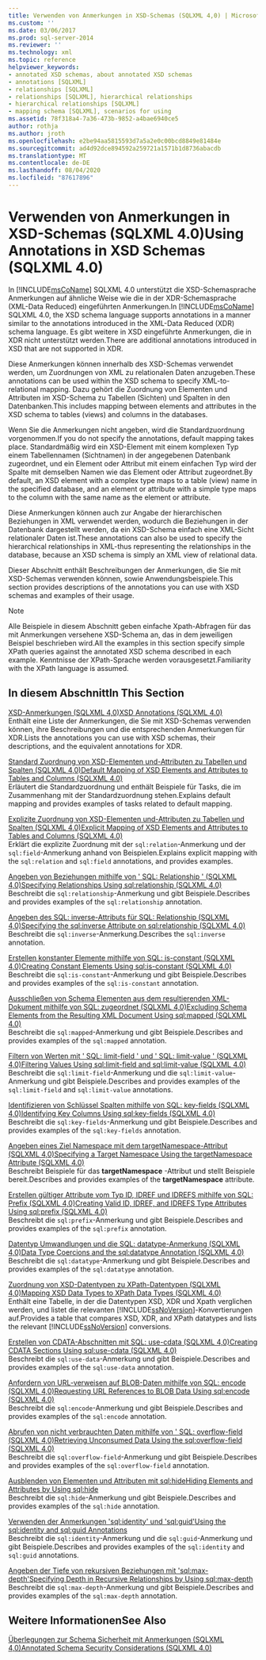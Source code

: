 ```yaml
---
title: Verwenden von Anmerkungen in XSD-Schemas (SQLXML 4,0) | Microsoft-Dokumentation
ms.custom: ''
ms.date: 03/06/2017
ms.prod: sql-server-2014
ms.reviewer: ''
ms.technology: xml
ms.topic: reference
helpviewer_keywords:
- annotated XSD schemas, about annotated XSD schemas
- annotations [SQLXML]
- relationships [SQLXML]
- relationships [SQLXML], hierarchical relationships
- hierarchical relationships [SQLXML]
- mapping schema [SQLXML], scenarios for using
ms.assetid: 78f318a4-7a36-473b-9852-a4bae6940ce5
author: rothja
ms.author: jroth
ms.openlocfilehash: e2be94aa5815593d7a5a2e0c00bcd8849e81484e
ms.sourcegitcommit: ad4d92dce894592a259721a1571b1d8736abacdb
ms.translationtype: MT
ms.contentlocale: de-DE
ms.lasthandoff: 08/04/2020
ms.locfileid: "87617896"
---
```

# <a name="using-annotations-in-xsd-schemas-sqlxml-40"></a><span data-ttu-id="e8ef2-102">Verwenden von Anmerkungen in XSD-Schemas (SQLXML 4.0)</span><span class="sxs-lookup"><span data-stu-id="e8ef2-102">Using Annotations in XSD Schemas (SQLXML 4.0)</span></span>
  <span data-ttu-id="e8ef2-103">In [!INCLUDE[msCoName](../../includes/msconame-md.md)] SQLXML 4.0 unterstützt die XSD-Schemasprache Anmerkungen auf ähnliche Weise wie die in der XDR-Schemasprache (XML-Data Reduced) eingeführten Anmerkungen.</span><span class="sxs-lookup"><span data-stu-id="e8ef2-103">In [!INCLUDE[msCoName](../../includes/msconame-md.md)] SQLXML 4.0, the XSD schema language supports annotations in a manner similar to the annotations introduced in the XML-Data Reduced (XDR) schema language.</span></span> <span data-ttu-id="e8ef2-104">Es gibt weitere in XSD eingeführte Anmerkungen, die in XDR nicht unterstützt werden.</span><span class="sxs-lookup"><span data-stu-id="e8ef2-104">There are additional annotations introduced in XSD that are not supported in XDR.</span></span>  
  
 <span data-ttu-id="e8ef2-105">Diese Anmerkungen können innerhalb des XSD-Schemas verwendet werden, um Zuordnungen von XML zu relationalen Daten anzugeben.</span><span class="sxs-lookup"><span data-stu-id="e8ef2-105">These annotations can be used within the XSD schema to specify XML-to-relational mapping.</span></span> <span data-ttu-id="e8ef2-106">Dazu gehört die Zuordnung von Elementen und Attributen im XSD-Schema zu Tabellen (Sichten) und Spalten in den Datenbanken.</span><span class="sxs-lookup"><span data-stu-id="e8ef2-106">This includes mapping between elements and attributes in the XSD schema to tables (views) and columns in the databases.</span></span>  
  
 <span data-ttu-id="e8ef2-107">Wenn Sie die Anmerkungen nicht angeben, wird die Standardzuordnung vorgenommen.</span><span class="sxs-lookup"><span data-stu-id="e8ef2-107">If you do not specify the annotations, default mapping takes place.</span></span> <span data-ttu-id="e8ef2-108">Standardmäßig wird ein XSD-Element mit einem komplexen Typ einem Tabellennamen (Sichtnamen) in der angegebenen Datenbank zugeordnet, und ein Element oder Attribut mit einem einfachen Typ wird der Spalte mit demselben Namen wie das Element oder Attribut zugeordnet.</span><span class="sxs-lookup"><span data-stu-id="e8ef2-108">By default, an XSD element with a complex type maps to a table (view) name in the specified database, and an element or attribute with a simple type maps to the column with the same name as the element or attribute.</span></span>  
  
 <span data-ttu-id="e8ef2-109">Diese Anmerkungen können auch zur Angabe der hierarchischen Beziehungen in XML verwendet werden, wodurch die Beziehungen in der Datenbank dargestellt werden, da ein XSD-Schema einfach eine XML-Sicht relationaler Daten ist.</span><span class="sxs-lookup"><span data-stu-id="e8ef2-109">These annotations can also be used to specify the hierarchical relationships in XML-thus representing the relationships in the database, because an XSD schema is simply an XML view of relational data.</span></span>  
  
 <span data-ttu-id="e8ef2-110">Dieser Abschnitt enthält Beschreibungen der Anmerkungen, die Sie mit XSD-Schemas verwenden können, sowie Anwendungsbeispiele.</span><span class="sxs-lookup"><span data-stu-id="e8ef2-110">This section provides descriptions of the annotations you can use with XSD schemas and examples of their usage.</span></span>  
  
> [!NOTE]  
>  <span data-ttu-id="e8ef2-111">Alle Beispiele in diesem Abschnitt geben einfache Xpath-Abfragen für das mit Anmerkungen versehene XSD-Schema an, das in dem jeweiligen Beispiel beschrieben wird.</span><span class="sxs-lookup"><span data-stu-id="e8ef2-111">All the examples in this section specify simple XPath queries against the annotated XSD schema described in each example.</span></span> <span data-ttu-id="e8ef2-112">Kenntnisse der XPath-Sprache werden vorausgesetzt.</span><span class="sxs-lookup"><span data-stu-id="e8ef2-112">Familiarity with the XPath language is assumed.</span></span>  
  
## <a name="in-this-section"></a><span data-ttu-id="e8ef2-113">In diesem Abschnitt</span><span class="sxs-lookup"><span data-stu-id="e8ef2-113">In This Section</span></span>  
 [<span data-ttu-id="e8ef2-114">XSD-Anmerkungen &#40;SQLXML 4,0&#41;</span><span class="sxs-lookup"><span data-stu-id="e8ef2-114">XSD Annotations &#40;SQLXML 4.0&#41;</span></span>](xsd-annotations-sqlxml-4-0.md)  
 <span data-ttu-id="e8ef2-115">Enthält eine Liste der Anmerkungen, die Sie mit XSD-Schemas verwenden können, ihre Beschreibungen und die entsprechenden Anmerkungen für XDR.</span><span class="sxs-lookup"><span data-stu-id="e8ef2-115">Lists the annotations you can use with XSD schemas, their descriptions, and the equivalent annotations for XDR.</span></span>  
  
 [<span data-ttu-id="e8ef2-116">Standard Zuordnung von XSD-Elementen und-Attributen zu Tabellen und Spalten &#40;SQLXML 4,0&#41;</span><span class="sxs-lookup"><span data-stu-id="e8ef2-116">Default Mapping of XSD Elements and Attributes to Tables and Columns &#40;SQLXML 4.0&#41;</span></span>](default-mapping-of-xsd-elements-and-attributes-to-tables-and-columns-sqlxml-4-0.md)  
 <span data-ttu-id="e8ef2-117">Erläutert die Standardzuordnung und enthält Beispiele für Tasks, die im Zusammenhang mit der Standardzuordnung stehen.</span><span class="sxs-lookup"><span data-stu-id="e8ef2-117">Explains default mapping and provides examples of tasks related to default mapping.</span></span>  
  
 [<span data-ttu-id="e8ef2-118">Explizite Zuordnung von XSD-Elementen und-Attributen zu Tabellen und Spalten &#40;SQLXML 4,0&#41;</span><span class="sxs-lookup"><span data-stu-id="e8ef2-118">Explicit Mapping of XSD Elements and Attributes to Tables and Columns &#40;SQLXML 4.0&#41;</span></span>](explicit-mapping-xsd-elements-and-attributes-to-tables-and-columns.md)  
 <span data-ttu-id="e8ef2-119">Erklärt die explizite Zuordnung mit der `sql:relation`-Anmerkung und der `sql:field`-Anmerkung anhand von Beispielen.</span><span class="sxs-lookup"><span data-stu-id="e8ef2-119">Explains explicit mapping with the `sql:relation` and `sql:field` annotations, and provides examples.</span></span>  
  
 [<span data-ttu-id="e8ef2-120">Angeben von Beziehungen mithilfe von ' SQL: Relationship ' &#40;SQLXML 4,0&#41;</span><span class="sxs-lookup"><span data-stu-id="e8ef2-120">Specifying Relationships Using sql:relationship &#40;SQLXML 4.0&#41;</span></span>](specifying-relationships-using-sql-relationship-sqlxml-4-0.md)  
 <span data-ttu-id="e8ef2-121">Beschreibt die `sql:relationship`-Anmerkung und gibt Beispiele.</span><span class="sxs-lookup"><span data-stu-id="e8ef2-121">Describes and provides examples of the `sql:relationship` annotation.</span></span>  
  
 [<span data-ttu-id="e8ef2-122">Angeben des SQL: inverse-Attributs für SQL: Relationship &#40;SQLXML 4,0&#41;</span><span class="sxs-lookup"><span data-stu-id="e8ef2-122">Specifying the sql:inverse Attribute on sql:relationship &#40;SQLXML 4.0&#41;</span></span>](specifying-the-sql-inverse-attribute-on-sql-relationship-sqlxml-4-0.md)  
 <span data-ttu-id="e8ef2-123">Beschreibt die `sql:inverse`-Anmerkung.</span><span class="sxs-lookup"><span data-stu-id="e8ef2-123">Describes the `sql:inverse` annotation.</span></span>  
  
 [<span data-ttu-id="e8ef2-124">Erstellen konstanter Elemente mithilfe von SQL: is-constant &#40;SQLXML 4,0&#41;</span><span class="sxs-lookup"><span data-stu-id="e8ef2-124">Creating Constant Elements Using sql:is-constant &#40;SQLXML 4.0&#41;</span></span>](creating-constant-elements-using-sql-is-constant-sqlxml-4-0.md)  
 <span data-ttu-id="e8ef2-125">Beschreibt die `sql:is-constant`-Anmerkung und gibt Beispiele.</span><span class="sxs-lookup"><span data-stu-id="e8ef2-125">Describes and provides examples of the `sql:is-constant` annotation.</span></span>  
  
 [<span data-ttu-id="e8ef2-126">Ausschließen von Schema Elementen aus dem resultierenden XML-Dokument mithilfe von SQL: zugeordnet &#40;SQLXML 4,0&#41;</span><span class="sxs-lookup"><span data-stu-id="e8ef2-126">Excluding Schema Elements from the Resulting XML Document Using sql:mapped &#40;SQLXML 4.0&#41;</span></span>](excluding-schema-elements-from-the-xml-document-using-sql-mapped.md)  
 <span data-ttu-id="e8ef2-127">Beschreibt die `sql:mapped`-Anmerkung und gibt Beispiele.</span><span class="sxs-lookup"><span data-stu-id="e8ef2-127">Describes and provides examples of the `sql:mapped` annotation.</span></span>  
  
 [<span data-ttu-id="e8ef2-128">Filtern von Werten mit ' SQL: limit-field ' und ' SQL: limit-value ' &#40;SQLXML 4,0&#41;</span><span class="sxs-lookup"><span data-stu-id="e8ef2-128">Filtering Values Using sql:limit-field and sql:limit-value &#40;SQLXML 4.0&#41;</span></span>](../sqlxml-annotated-xsd-schemas-xpath-queries/bulk-load-xml/annotation-interpretation-sql-limit-field-and-sql-limit-value.md)  
 <span data-ttu-id="e8ef2-129">Beschreibt die `sql:limit-field`-Anmerkung und die `sql:limit-value`-Anmerkung und gibt Beispiele.</span><span class="sxs-lookup"><span data-stu-id="e8ef2-129">Describes and provides examples of the `sql:limit-field` and `sql:limit-value` annotations.</span></span>  
  
 [<span data-ttu-id="e8ef2-130">Identifizieren von Schlüssel Spalten mithilfe von SQL: key-fields &#40;SQLXML 4,0&#41;</span><span class="sxs-lookup"><span data-stu-id="e8ef2-130">Identifying Key Columns Using sql:key-fields &#40;SQLXML 4.0&#41;</span></span>](identifying-key-columns-using-sql-key-fields-sqlxml-4-0.md)  
 <span data-ttu-id="e8ef2-131">Beschreibt die `sql:key-fields`-Anmerkung und gibt Beispiele.</span><span class="sxs-lookup"><span data-stu-id="e8ef2-131">Describes and provides examples of the `sql:key-fields` annotation.</span></span>  
  
 [<span data-ttu-id="e8ef2-132">Angeben eines Ziel Namespace mit dem targetNamespace-Attribut &#40;SQLXML 4,0&#41;</span><span class="sxs-lookup"><span data-stu-id="e8ef2-132">Specifying a Target Namespace Using the targetNamespace Attribute &#40;SQLXML 4.0&#41;</span></span>](specifying-a-target-namespace-using-the-targetnamespace-attribute-sqlxml-4-0.md)  
 <span data-ttu-id="e8ef2-133">Beschreibt Beispiele für das **targetNamespace** -Attribut und stellt Beispiele bereit.</span><span class="sxs-lookup"><span data-stu-id="e8ef2-133">Describes and provides examples of the **targetNamespace** attribute.</span></span>  
  
 [<span data-ttu-id="e8ef2-134">Erstellen gültiger Attribute vom Typ ID, IDREF und IDREFS mithilfe von SQL: Prefix &#40;SQLXML 4,0&#41;</span><span class="sxs-lookup"><span data-stu-id="e8ef2-134">Creating Valid ID, IDREF, and IDREFS Type Attributes Using sql:prefix &#40;SQLXML 4.0&#41;</span></span>](creating-valid-id-idref-and-idrefs-type-attributes-using-sql-prefix-sqlxml-4-0.md)  
 <span data-ttu-id="e8ef2-135">Beschreibt die `sql:prefix`-Anmerkung und gibt Beispiele.</span><span class="sxs-lookup"><span data-stu-id="e8ef2-135">Describes and provides examples of the `sql:prefix` annotation.</span></span>  
  
 [<span data-ttu-id="e8ef2-136">Datentyp Umwandlungen und die SQL: datatype-Anmerkung &#40;SQLXML 4,0&#41;</span><span class="sxs-lookup"><span data-stu-id="e8ef2-136">Data Type Coercions and the sql:datatype Annotation &#40;SQLXML 4.0&#41;</span></span>](data-type-coercions-and-the-sql-datatype-annotation-sqlxml-4-0.md)  
 <span data-ttu-id="e8ef2-137">Beschreibt die `sql:datatype`-Anmerkung und gibt Beispiele.</span><span class="sxs-lookup"><span data-stu-id="e8ef2-137">Describes and provides examples of the `sql:datatype` annotation.</span></span>  
  
 [<span data-ttu-id="e8ef2-138">Zuordnung von XSD-Datentypen zu XPath-Datentypen &#40;SQLXML 4,0&#41;</span><span class="sxs-lookup"><span data-stu-id="e8ef2-138">Mapping XSD Data Types to XPath Data Types &#40;SQLXML 4.0&#41;</span></span>](../sqlxml-annotated-xsd-schemas-xpath-queries/xpath-data-types-sqlxml-4-0.md)  
 <span data-ttu-id="e8ef2-139">Enthält eine Tabelle, in der die Datentypen XSD, XDR und Xpath verglichen werden, und listet die relevanten [!INCLUDE[ssNoVersion](../../includes/ssnoversion-md.md)]-Konvertierungen auf.</span><span class="sxs-lookup"><span data-stu-id="e8ef2-139">Provides a table that compares XSD, XDR, and XPath datatypes and lists the relevant [!INCLUDE[ssNoVersion](../../includes/ssnoversion-md.md)] conversions.</span></span>  
  
 [<span data-ttu-id="e8ef2-140">Erstellen von CDATA-Abschnitten mit SQL: use-cdata &#40;SQLXML 4,0&#41;</span><span class="sxs-lookup"><span data-stu-id="e8ef2-140">Creating CDATA Sections Using sql:use-cdata &#40;SQLXML 4.0&#41;</span></span>](creating-cdata-sections-using-sql-use-cdata-sqlxml-4-0.md)  
 <span data-ttu-id="e8ef2-141">Beschreibt die `sql:use-data`-Anmerkung und gibt Beispiele.</span><span class="sxs-lookup"><span data-stu-id="e8ef2-141">Describes and provides examples of the `sql:use-data` annotation.</span></span>  
  
 [<span data-ttu-id="e8ef2-142">Anfordern von URL-verweisen auf BLOB-Daten mithilfe von SQL: encode &#40;SQLXML 4,0&#41;</span><span class="sxs-lookup"><span data-stu-id="e8ef2-142">Requesting URL References to BLOB Data Using sql:encode &#40;SQLXML 4.0&#41;</span></span>](requesting-url-references-to-blob-data-using-sql-encode-sqlxml-4-0.md)  
 <span data-ttu-id="e8ef2-143">Beschreibt die `sql:encode`-Anmerkung und gibt Beispiele.</span><span class="sxs-lookup"><span data-stu-id="e8ef2-143">Describes and provides examples of the `sql:encode` annotation.</span></span>  
  
 [<span data-ttu-id="e8ef2-144">Abrufen von nicht verbrauchten Daten mithilfe von ' SQL: overflow-field &#40;SQLXML 4,0&#41;</span><span class="sxs-lookup"><span data-stu-id="e8ef2-144">Retrieving Unconsumed Data Using the sql:overflow-field &#40;SQLXML 4.0&#41;</span></span>](../sqlxml-annotated-xsd-schemas-xpath-queries/bulk-load-xml/annotation-interpretation-sql-overflow-field.md)  
 <span data-ttu-id="e8ef2-145">Beschreibt die `sql:overflow-field`-Anmerkung und gibt Beispiele.</span><span class="sxs-lookup"><span data-stu-id="e8ef2-145">Describes and provides examples of the `sql:overflow-field` annotation.</span></span>  
  
 [<span data-ttu-id="e8ef2-146">Ausblenden von Elementen und Attributen mit sql:hide</span><span class="sxs-lookup"><span data-stu-id="e8ef2-146">Hiding Elements and Attributes by Using sql:hide</span></span>](hiding-elements-and-attributes-by-using-sql-hide.md)  
 <span data-ttu-id="e8ef2-147">Beschreibt die `sql:hide`-Anmerkung und gibt Beispiele.</span><span class="sxs-lookup"><span data-stu-id="e8ef2-147">Describes and provides examples of the `sql:hide` annotation.</span></span>  
  
 [<span data-ttu-id="e8ef2-148">Verwenden der Anmerkungen 'sql:identity' und 'sql:guid'</span><span class="sxs-lookup"><span data-stu-id="e8ef2-148">Using the sql:identity and sql:guid Annotations</span></span>](using-the-sql-identity-and-sql-guid-annotations.md)  
 <span data-ttu-id="e8ef2-149">Beschreibt die `sql:identity`-Anmerkung und die `sql:guid`-Anmerkung und gibt Beispiele.</span><span class="sxs-lookup"><span data-stu-id="e8ef2-149">Describes and provides examples of the `sql:identity` and `sql:guid` annotations.</span></span>  
  
 [<span data-ttu-id="e8ef2-150">Angeben der Tiefe von rekursiven Beziehungen mit 'sql:max-depth'</span><span class="sxs-lookup"><span data-stu-id="e8ef2-150">Specifying Depth in Recursive Relationships by Using sql:max-depth</span></span>](specifying-depth-in-recursive-relationships-by-using-sql-max-depth.md)  
 <span data-ttu-id="e8ef2-151">Beschreibt die `sql:max-depth`-Anmerkung und gibt Beispiele.</span><span class="sxs-lookup"><span data-stu-id="e8ef2-151">Describes and provides examples of the `sql:max-depth` annotation.</span></span>  
  
## <a name="see-also"></a><span data-ttu-id="e8ef2-152">Weitere Informationen</span><span class="sxs-lookup"><span data-stu-id="e8ef2-152">See Also</span></span>  
 [<span data-ttu-id="e8ef2-153">Überlegungen zur Schema Sicherheit mit Anmerkungen &#40;SQLXML 4,0&#41;</span><span class="sxs-lookup"><span data-stu-id="e8ef2-153">Annotated Schema Security Considerations &#40;SQLXML 4.0&#41;</span></span>](../sqlxml-annotated-xsd-schemas-xpath-queries/security/annotated-schema-security-considerations-sqlxml-4-0.md)  
  
  
